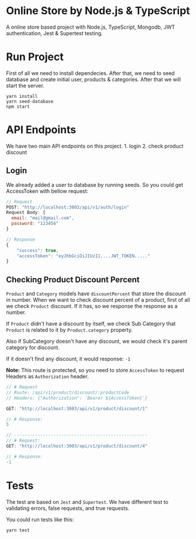 # Online Store by Node.js & TypeScript
A online store based project with Node.js, TypeScript, Mongodb, JWT authentication, Jest & Supertest testing.

# Run Project
First of all we need to install dependecies. After that, we need to seed database and create initial user, products & categories. After that we will start the server.

```
yarn install
yarn seed-database
npm start
```

# API Endpoints
We have two main API endpoints on this project. 1. login 2. check product discount

## Login
We already added a user to database by running seeds. So you could get AccessToken with bellow request:

```js
// Request
POST: "http://localhost:3003/api/v1/auth/login"
Request Body: {
  email: "mail@gmail.com",
  password: "123456"
}

// Response
{
    "success": true,
    "accessToken": "eyJhbGciOiJIUzI1....JWT_TOKEN....."
}
```

## Checking Product Discount Percent
`Product` and `Category` models have `discountPercent` that store the discount in number. When we want to check discount percent of a product, first of all we check `Product` discount. If it has, so we response the response as a number. 

If `Product` didn't have a discount by itself, we check Sub Category that `Product` is related to it by `Product.category` property.

Also if SubCategory doesn't have any discount, we would check it's parent category for discount.

If it doesn't find any discount, it would response: `-1`

**Note:** This route is protected, so you need to store `AccessToken` to request Headers as `Authorization` header. 

```js
// # Request
// Route: /api/v1/product/discount/:productCode
// Headers: {"Authorization": `Bearer ${AccessToken}`}

GET: "http://localhost:3003/api/v1/product/discount/1"

// # Response:
5

// ---------------------------------------------------
// # Request:
GET: "http://localhost:3003/api/v1/product/discount/4"

// # Response:
-1
```


# Tests
The test are based on `Jest` and `Supertest`. We have different test to validating errors, false requests, and true requests.

You could run tests like this:

```
yarn test
```

